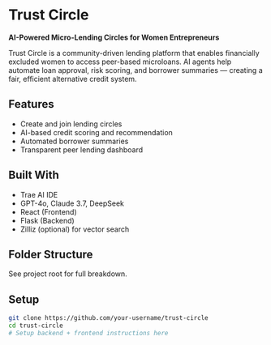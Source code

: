 # Trust Circle 

**AI-Powered Micro-Lending Circles for Women Entrepreneurs**

Trust Circle is a community-driven lending platform that enables financially excluded women to access peer-based microloans. AI agents help automate loan approval, risk scoring, and borrower summaries — creating a fair, efficient alternative credit system.

##  Features
- Create and join lending circles
- AI-based credit scoring and recommendation
- Automated borrower summaries
- Transparent peer lending dashboard

##  Built With
- Trae AI IDE
- GPT-4o, Claude 3.7, DeepSeek
- React (Frontend)
- Flask (Backend)
- Zilliz (optional) for vector search

##  Folder Structure
See project root for full breakdown.

##  Setup
```bash
git clone https://github.com/your-username/trust-circle
cd trust-circle
# Setup backend + frontend instructions here
